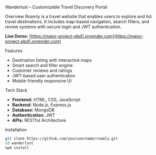 Wanderlust – Customizable Travel Discovery Portal

Overview
Roamly is a travel website that enables users to explore and list travel destinations. It includes map-based navigation, search filters, and review systems with secure login and JWT authentication.

 **Live Demo:** [https://major-project-qbd1.onrender.com](https://major-project-qbd1.onrender.com)

 Features
-  Destination listing with interactive maps
-  Smart search and filter engine
-  Customer reviews and ratings
-  JWT-based user authentication
-  Mobile-friendly responsive UI

 Tech Stack
- **Frontend:** HTML, CSS, JavaScript
- **Backend:** Node.js, Express.js
- **Database:** MongoDB
- **Authentication:** JWT
- **APIs:** RESTful Architecture

 Installation

```bash
git clone https://github.com/yourusername/roamly.git
cd wanderlust
npm install
